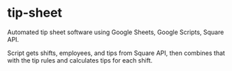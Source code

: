 # tip-sheet
Automated tip sheet software using Google Sheets, Google Scripts, Square API.

Script gets shifts, employees, and tips from Square API, then combines that with the tip rules and calculates tips for each shift.
